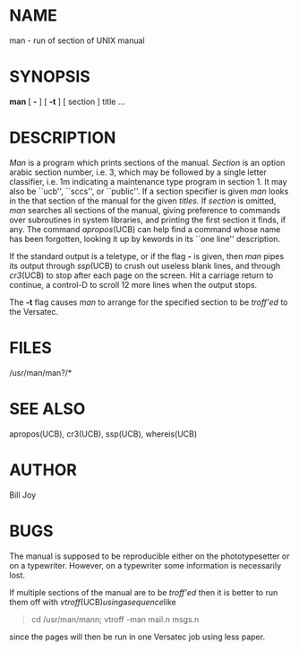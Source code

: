 # NAME

man - run of section of UNIX manual

# SYNOPSIS

**man** \[ **-** \] \[ **-t** \] \[ section \] title \...

# DESCRIPTION

*Man* is a program which prints sections of the manual. *Section* is an
option arabic section number, i.e. 3, which may be followed by a single
letter classifier, i.e. 1m indicating a maintenance type program in
section 1. It may also be \`\`ucb\'\', \`\`sccs\'\', or \`\`public\'\'.
If a section specifier is given *man* looks in the that section of the
manual for the given *titles.* If *section* is omitted, *man* searches
all sections of the manual, giving preference to commands over
subroutines in system libraries, and printing the first section it
finds, if any. The command *apropos*(UCB) can help find a command whose
name has been forgotten, looking it up by kewords in its \`\`one
line\'\' description.

If the standard output is a teletype, or if the flag **-** is given,
then *man* pipes its output through *ssp*(UCB) to crush out useless
blank lines, and through *cr3*(UCB) to stop after each page on the
screen. Hit a carriage return to continue, a control-D to scroll 12 more
lines when the output stops.

The **-t** flag causes *man* to arrange for the specified section to be
*troff\'ed* to the Versatec.

# FILES

/usr/man/man?/\*

# SEE ALSO

apropos(UCB), cr3(UCB), ssp(UCB), whereis(UCB)

# AUTHOR

Bill Joy

# BUGS

The manual is supposed to be reproducible either on the phototypesetter
or on a typewriter. However, on a typewriter some information is
necessarily lost.

If multiple sections of the manual are to be *troff\'ed* then it is
better to run them off with *vtroff*(UCB)*using*a*sequence*like

> cd /usr/man/mann; vtroff -man mail.n msgs.n

since the pages will then be run in one Versatec job using less paper.
